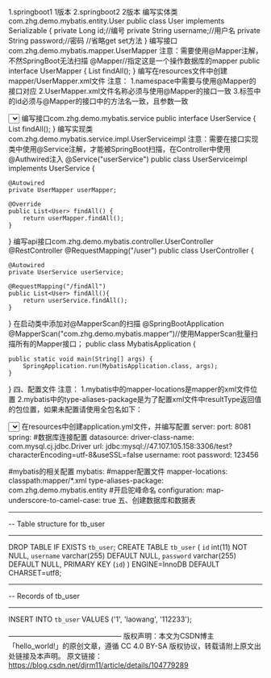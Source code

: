 1.springboot1
1版本
2.springboot2
2版本
编写实体类com.zhg.demo.mybatis.entity.User
public class User implements Serializable {
    private Long id;//编号
    private String username;//用户名
    private String password;//密码
    //省略get set方法
}
编写接口com.zhg.demo.mybatis.mapper.UserMapper
注意：需要使用@Mapper注解，不然SpringBoot无法扫描
@Mapper//指定这是一个操作数据库的mapper
public interface UserMapper {
    List<User> findAll();
}
编写在resources文件中创建 mapper/UserMapper.xml文件
注意：
1.namespace中需要与使用@Mapper的接口对应
2.UserMapper.xml文件名称必须与使用@Mapper的接口一致
3.标签中的id必须与@Mapper的接口中的方法名一致，且参数一致
<?xml version="1.0" encoding="UTF-8" ?>
<!DOCTYPE mapper PUBLIC "-//mybatis.org//DTD Mapper 3.0//EN" "http://mybatis.org/dtd/mybatis-3-mapper.dtd" >
<mapper namespace="com.zhg.demo.mybatis.mapper.UserMapper">
    <select id="findAll" resultType="User">
        SELECT * FROM tb_user
    </select>
</mapper>
编写接口com.zhg.demo.mybatis.service
public interface UserService {
    List<User> findAll();
}
编写实现类com.zhg.demo.mybatis.service.impl.UserServiceimpl
注意：需要在接口实现类中使用@Service注解，才能被SpringBoot扫描，在Controller中使用@Authwired注入
@Service("userService")
public class UserServiceimpl implements UserService {

    @Autowired
    private UserMapper userMapper;

    @Override
    public List<User> findAll() {
        return userMapper.findAll();
    }
}
编写api接口com.zhg.demo.mybatis.controller.UserController
@RestController
@RequestMapping("/user")
public class UserController {

    @Autowired
    private UserService userService;

    @RequestMapping("/findAll")
    public List<User> findAll(){
        return userService.findAll();
    }

}
在启动类中添加对@MapperScan的扫描
@SpringBootApplication
@MapperScan("com.zhg.demo.mybatis.mapper")//使用MapperScan批量扫描所有的Mapper接口；
public class MybatisApplication {

    public static void main(String[] args) {
        SpringApplication.run(MybatisApplication.class, args);
    }

}
四、配置文件
注意：
1.mybatis中的mapper-locations是mapper的xml文件位置
2.mybatis中的type-aliases-package是为了配置xml文件中resultType返回值的包位置，如果未配置请使用全包名如下：

<select id="findAll" resultType="com.zhg.demo.mybatis.entity.User">
        SELECT * FROM tb_user
</select>
在resources中创建application.yml文件，并编写配置
server:
  port: 8081
spring:
  #数据库连接配置
  datasource:
    driver-class-name: com.mysql.cj.jdbc.Driver
    url: jdbc:mysql://47.107.105.158:3306/test?characterEncoding=utf-8&useSSL=false
    username: root
    password: 123456

#mybatis的相关配置
mybatis:
  #mapper配置文件
  mapper-locations: classpath:mapper/*.xml
  type-aliases-package: com.zhg.demo.mybatis.entity
  #开启驼峰命名
  configuration:
    map-underscore-to-camel-case: true
五、创建数据库和数据表
-- ----------------------------
-- Table structure for tb_user
-- ----------------------------
DROP TABLE IF EXISTS `tb_user`;
CREATE TABLE `tb_user` (
  `id` int(11) NOT NULL,
  `username` varchar(255) DEFAULT NULL,
  `password` varchar(255) DEFAULT NULL,
  PRIMARY KEY (`id`)
) ENGINE=InnoDB DEFAULT CHARSET=utf8;

-- ----------------------------
-- Records of tb_user
-- ----------------------------
INSERT INTO `tb_user` VALUES ('1', 'laowang', '112233');

————————————————
版权声明：本文为CSDN博主「hello_world!」的原创文章，遵循 CC 4.0 BY-SA 版权协议，转载请附上原文出处链接及本声明。
原文链接：https://blog.csdn.net/djrm11/article/details/104779289
